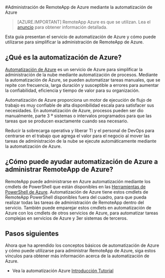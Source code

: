 <properties
    pageTitle="Administrar RemoteApp de Azure mediante la automatización de Azure | Microsoft Azure"
    description="Obtenga información sobre cómo el servicio de automatización de Azure puede utilizarse para administrar RemoteApp de Azure."
    services="automation"
    documentationCenter=""
    authors="mgoedtel"
    manager="jwhit"
    editor=""/>

<tags
    ms.service="automation"
    ms.workload="tbd"
    ms.tgt_pltfrm="na"
    ms.devlang="na"
    ms.topic="article"
    ms.date="08/15/2016"
    ms.author="magoedte;csand"/>

#<a name="managing-azure-remoteapp-using-azure-automation"></a>Administración de RemoteApp de Azure mediante la automatización de Azure

> [AZURE.IMPORTANT]
> RemoteApp Azure es que se utilizan. Lea el [anuncio](https://go.microsoft.com/fwlink/?linkid=821148) para obtener información detallada.

Esta guía presentan el servicio de automatización de Azure y cómo puede utilizarse para simplificar la administración de RemoteApp de Azure.

## <a name="what-is-azure-automation"></a>¿Qué es la automatización de Azure?

[Automatización de Azure](../automation/automation-intro.md) es un servicio de Azure para simplificar la administración de la nube mediante automatización de procesos. Mediante la automatización de Azure, se pueden automatizar tareas manuales, que se repite con frecuencia, larga duración y susceptible a errores para aumentar la confiabilidad, eficiencia y tiempo de valor para su organización.

Automatización de Azure proporciona un motor de ejecución de flujo de trabajo es muy confiable de alta disponibilidad escala para satisfacer sus necesidades. En automatización de Azure, procesos pueden ser dio manualmente, parte 3 º sistemas o intervalos programados para que las tareas que se producen exactamente cuando sea necesario.

Reducir la sobrecarga operativa y liberar TI y el personal de DevOps para centrarse en el trabajo que agrega el valor para el negocio al mover las tareas de administración de la nube se ejecute automáticamente mediante la automatización de Azure.


## <a name="how-can-azure-automation-help-manage-azure-remoteapp"></a>¿Cómo puede ayudar automatización de Azure a administrar RemoteApp de Azure?

RemoteApp puede administrarse en Azure automatización mediante los cmdlets de PowerShell que están disponibles en las [Herramientas de PowerShell de Azure](https://msdn.microsoft.com/library/azure/jj156055.aspx). Automatización de Azure tiene estos cmdlets de RemoteApp PowerShell disponibles fuera del cuadro, para que pueda realizar todas las tareas de administración de RemoteApp dentro del servicio. También puede emparejar estos cmdlets en automatización de Azure con los cmdlets de otros servicios de Azure, para automatizar tareas complejas en servicios de Azure y 3er sistemas de terceros.


## <a name="next-steps"></a>Pasos siguientes

Ahora que ha aprendido los conceptos básicos de automatización de Azure y cómo puede utilizarse para administrar RemoteApp de Azure, siga estos vínculos para obtener más información acerca de la automatización de Azure.

* Vea la automatización Azure [Introducción Tutorial](../automation/automation-first-runbook-graphical.md)
